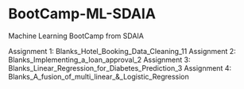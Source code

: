 # BootCamp-ML-SDAIA

Machine Learning BootCamp from SDAIA 

Assignment 1:  Blanks_Hotel_Booking_Data_Cleaning_11
Assignment 2: Blanks_Implementing_a_loan_approval_2
Assignment 3: Blanks_Linear_Regression_for_Diabetes_Prediction_3
Assignment 4: Blanks_A_fusion_of_multi_linear_&_Logistic_Regression
